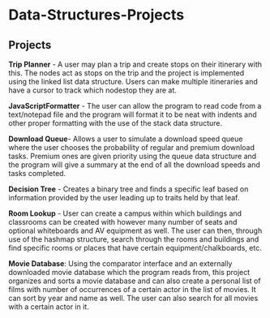 # Data-Structures-Projects


## Projects

**Trip Planner** - A user may plan a trip and create stops on their itinerary with this. The nodes act as stops on the trip and the project is implemented using the linked list data structure. Users can make multiple itineraries and have a cursor to track which nodestop they are at.

**JavaScriptFormatter** - The user can allow the program to read code from a text/notepad file and the program will format  it to be neat with indents and other proper formatting with the use of the stack data structure.

**Download Queue**- Allows a user to simulate a download speed queue where the user chooses the probability of regular and premium download tasks. Premium ones are given priority using the queue data structure and the program will give a summary at the end of all the download speeds and tasks completed.

**Decision Tree** - Creates a binary tree and finds a specific leaf based on information provided by the user leading up to traits held by that leaf.

**Room Lookup** - User can create a campus within which buildings and classrooms can be created with however many number of seats and optional whiteboards and AV equipment as well. The user can then, through use of the hashmap structure, search through the rooms and buildings and find specific rooms or places that have certain equipment/chalkboards, etc.

**Movie Database**:  Using the comparator interface and an externally downloaded movie database which the program reads from, this project organizes and sorts a movie database and can also create a personal list of films with number of occurrences of a certain actor in the list of movies. It can sort by year and name as well. The user can also search for all movies with a certain actor in it.
